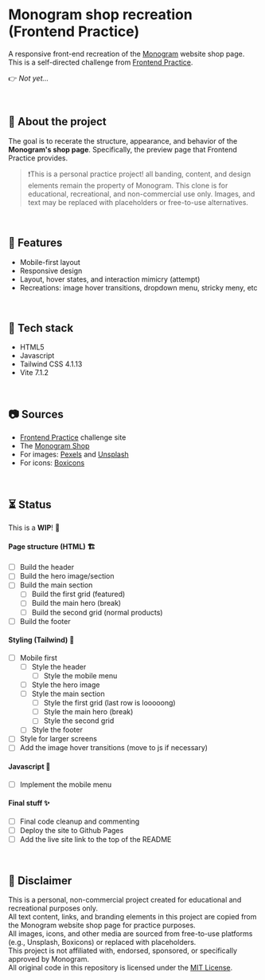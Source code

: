 # Monogram shop recreation (Frontend Practice)

A responsive front-end recreation of the [Monogram](https://monogramcc.com/shop/) website shop page. This is a self-directed challenge from [Frontend Practice](https://www.frontendpractice.com/projects/monogram).

👉 *Not yet...*

<br>

## 📌 About the project

The goal is to recerate the structure, appearance, and behavior of the **Monogram's shop page**. Specifically, the preview page that Frontend Practice provides.

> ❗This is a personal practice project! all banding, content, and design elements remain the property of Monogram. This clone is for educational, recreational, and non-commercial use only.
> Images, and text may be replaced with placeholders or free-to-use alternatives.

<br>

## 🍮 Features

- Mobile-first layout
- Responsive design
- Layout, hover states, and interaction mimicry (attempt)
- Recreations: image hover transitions, dropdown menu, stricky meny, etc

<br>

## 🔧 Tech stack

- HTML5
- Javascript
- Tailwind CSS 4.1.13
- Vite 7.1.2

<br>

## 📷 Sources

- [Frontend Practice](https://www.frontendpractice.com/projects/monogram) challenge site
- The [Monogram Shop](https://monogramcc.com/shop/)
- For images: [Pexels](https://www.pexels.com/) and [Unsplash](https://unsplash.com/)
- For icons: [Boxicons](https://boxicons.com/)

<br>

## ⏳ Status

This is a **WIP**! 🤫

#### Page structure (HTML) 🏗️
- [ ] Build the header
- [ ] Build the hero image/section
- [ ] Build the main section
    - [ ] Build the first grid (featured)
    - [ ] Build the main hero (break)
    - [ ] Build the second grid (normal products)
- [ ] Build the footer

#### Styling (Tailwind) 🎨
- [ ] Mobile first
    - [ ] Style the header
        - [ ] Style the mobile menu
    - [ ] Style the hero image
    - [ ] Style the main section
        - [ ] Style the first grid (last row is looooong)
        - [ ] Style the main hero (break)
        - [ ] Style the second grid
    - [ ] Style the footer
- [ ] Style for larger screens
- [ ] Add the image hover transitions (move to js if necessary)

#### Javascript 🌚
- [ ] Implement the mobile menu

#### Final stuff ✨
- [ ] Final code cleanup and commenting
- [ ] Deploy the site to Github Pages
- [ ] Add the live site link to the top of the README

<br>

## 📝 Disclaimer

This is a personal, non-commercial project created for educational and recreational purposes only.  
All text content, links, and branding elements in this project are copied from the Monogram website shop page for practice purposes.  
All images, icons, and other media are sourced from free-to-use platforms (e.g., Unsplash, Boxicons) or replaced with placeholders.  
This project is not affiliated with, endorsed, sponsored, or specifically approved by Monogram.  
All original code in this repository is licensed under the [MIT License](LICENSE).
